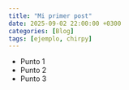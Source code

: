 ```yaml
---
title: "Mi primer post"
date: 2025-09-02 22:00:00 +0300
categories: [Blog]
tags: [ejemplo, chirpy]
---
```

- Punto 1  
- Punto 2  
- Punto 3 
